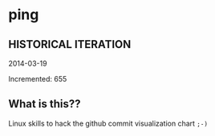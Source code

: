 # ping

## HISTORICAL ITERATION
2014-03-19

Incremented: 655

## What is this?? 
Linux skills to hack the github commit visualization chart `;-)`
